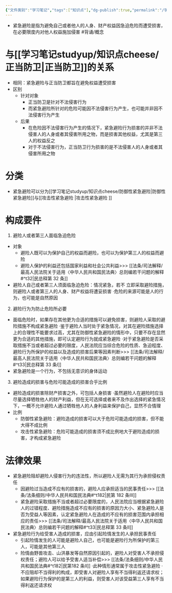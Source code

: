 ```yaml
---
{"文件类别":"学习笔记","tags":["知识点"],"dg-publish":true,"permalink":"/学习笔记studyup/知识点cheese/紧急避险/","dgPassFrontmatter":true,"created":"2024-09-17T15:35:22.363+08:00","updated":"2024-09-30T11:34:40.934+08:00"}
---
```


- 紧急避险是指为避免自己或者他人的人身、财产权益因急迫危险而遭受损害，在必要限度内对他⼈权益施加侵害 #背诵/概念 
# 与[[学习笔记studyup/知识点cheese/正当防卫\|正当防卫]]的关系
- 相同：紧急避险与正当防卫都旨在避免权益遭受损害
- 区别
	- 针对对象
		- 正当防卫是针对不法侵害行为
		- 而紧急避险所针对的危险可能因不法侵害行为产生，也可能并非因不法侵害行为产生
	- 后果
		- 在危险因不法侵害行为产生的情况下，紧急避险行为损害的并非不法侵害人的人身或者其侵害所用之物，而是损害其他权益，尤其是第三人的权益反之
		- 对于不法侵害行为，正当防卫行为损害的是不法侵害人的人身或者其侵害所用之物
# 分类
- 紧急避险可以分为[[学习笔记studyup/知识点cheese/防御性紧急避险\|防御性紧急避险]]与[[攻击性紧急避险 \|攻击性紧急避险 ]]
# 构成要件
1. 避险人或者第三人面临急迫危险
- 对象
	- 避险人既可以为保护自己的权益而避险，也可以为保护第三人的权益而避险
	- 避险人保护的利益还包括国家利益和社会公共利益>>> [[法条/司法解释/最高人民法院关于适用〈中华人民共和国民法典〉总则编若干问题的解释#^t32\|民总释第 32 条]]
- 避险人自己或者第三人须面临急迫危险：情况紧急，若不 立即采取避险措施，则避险人或者第三人的人身、财产权益将遭妥损害
·危险的来源可能是人的行为，也可能是自然原因
2. 避险行为为防止危险所必要
- 面临危险时，如果存在其他更为合适的措施可以避免损害，则避险人采取的避险措施不构成紧急避险
·鉴于避险⼈当时处于紧急情况，对其在避险措施选择上的合理性不能要求过高，尤其在防御性紧急避险的情形中，只要不存在显然更为合适的其他措施，即可认定避险行为就成紧急避险
·对于紧急避险是否采取措施不当或者超过必要的限度，人民法院应当综合危险的性质、急迫程度、避险行为所保护的权益以及造成的损害后果等因素判断>>> [[法条/司法解释/最高人民法院关于适用〈中华人民共和国民法典〉总则编若干问题的解释#^t33\|民总释第 33 条Ⅰ]]
- 紧急避险是一个行为，不包括无意识的身体运动
3. 避险造成的损害与危险可能造成的损害合乎比例
- 避险造成的损害除财产损害之外，可包括人身损害
·虽然避险人在避险时应当尽量选择牺牲他人的财产利益，但在无可选择或者来不及作出选择的紧急情况下，一概不允许避险人通过牺牲他人的人身利益来保护自己，显然不合情理
- 比例
	- 防御性紧急避险：避险造成的损害可以大于危险可能造成的损害，但不能大得不成比例
	- 攻击性紧急避险：危险可能造成的损害须不成比例地大于避险造成的损害，才构成紧急避险
# 法律效果
- 紧急避险阻却避险人侵害行为的违法性，所以避险人无需为其行为承担侵权责任
	- 因避险过当造成不应有的损害的，避险⼈应承担适当的民事责任>>> [[法条/法条细则/中华人民共和国民法典#^t182\|民第 182 条Ⅲ]]
	- 紧急避险采取措施不当或者超过必要限度的，人民法院应当根据紧急避险人的过错程度、避险措施造成不应有的损害的原因力大小、紧急避险人是否为受益人等因素，认定紧急避险人在造成的不应有的损害范围内承担相应的责任>>> [[法条/司法解释/最高人民法院关于适用〈中华人民共和国民法典〉总则编若干问题的解释#^t33\|民总释第 33 条Ⅱ]]
- 紧急避险行为给受害人造成的损害，应由引起险情发生的人承担民事责任
	- 引起险情发生的人可能是避险人自己，也可能是避险行为所保护的第三人，可能是其他第三人
	- 险情由野兽攻击、山洪暴发等自然原因引起的，避险人对受害人不承担侵权责任；避险人可以给予受害人适当补偿>>> [[法条/法条细则/中华人民共和国民法典#^t182\|民第182 条Ⅱ]]
	·此种情形通常属于攻击性紧急避险
	·不应阻却不当得利的构成，即受害人对避险人享有不当得利返还请求权；如果避险行为保护的是第三人的利益，则受害人对该受益第三人享有不当得利返还请求权